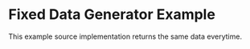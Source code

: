 # Fixed Data Generator Example

This example source implementation returns the same data everytime.
